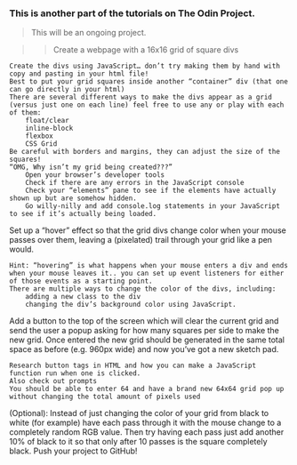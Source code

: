 ### This is another part of the tutorials on The Odin Project.

>This will be an ongoing project. 

>>Create a webpage with a 16x16 grid of square divs

    Create the divs using JavaScript… don’t try making them by hand with copy and pasting in your html file!
    Best to put your grid squares inside another “container” div (that one can go directly in your html)
    There are several different ways to make the divs appear as a grid (versus just one on each line) feel free to use any or play with each of them:
        float/clear
        inline-block
        flexbox
        CSS Grid
    Be careful with borders and margins, they can adjust the size of the squares!
    “OMG, Why isn’t my grid being created???”
        Open your browser’s developer tools
        Check if there are any errors in the JavaScript console
        Check your “elements” pane to see if the elements have actually shown up but are somehow hidden.
        Go willy-nilly and add console.log statements in your JavaScript to see if it’s actually being loaded.

Set up a “hover” effect so that the grid divs change color when your mouse passes over them, leaving a (pixelated) trail through your grid like a pen would.

    Hint: “hovering” is what happens when your mouse enters a div and ends when your mouse leaves it.. you can set up event listeners for either of those events as a starting point.
    There are multiple ways to change the color of the divs, including:
        adding a new class to the div
        changing the div’s background color using JavaScript.

Add a button to the top of the screen which will clear the current grid and send the user a popup asking for how many squares per side to make the new grid. Once entered the new grid should be generated in the same total space as before (e.g. 960px wide) and now you’ve got a new sketch pad.

    Research button tags in HTML and how you can make a JavaScript function run when one is clicked.
    Also check out prompts
    You should be able to enter 64 and have a brand new 64x64 grid pop up without changing the total amount of pixels used

(Optional): Instead of just changing the color of your grid from black to white (for example) have each pass through it with the mouse change to a completely random RGB value. Then try having each pass just add another 10% of black to it so that only after 10 passes is the square completely black.
Push your project to GitHub!
